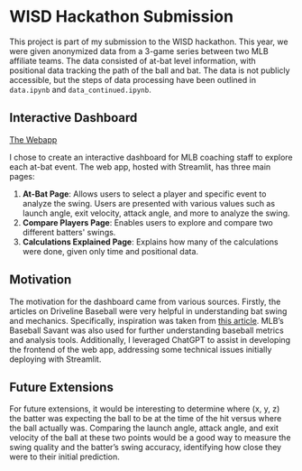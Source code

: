 # WISD Hackathon Submission

This project is part of my submission to the WISD hackathon. This year, we were given anonymized data from a 3-game series between two MLB affiliate teams. The data consisted of at-bat level information, with positional data tracking the path of the ball and bat. The data is not publicly accessible, but the steps of data processing have been outlined in `data.ipynb` and `data_continued.ipynb`.

## Interactive Dashboard
[The Webapp](https://wisd-hackathon-bat-tracking-dashboard.streamlit.app/)

I chose to create an interactive dashboard for MLB coaching staff to explore each at-bat event. The web app, hosted with Streamlit, has three main pages:

1. **At-Bat Page**: Allows users to select a player and specific event to analyze the swing. Users are presented with various values such as launch angle, exit velocity, attack angle, and more to analyze the swing.
2. **Compare Players Page**: Enables users to explore and compare two different batters' swings.
3. **Calculations Explained Page**: Explains how many of the calculations were done, given only time and positional data.

## Motivation

The motivation for the dashboard came from various sources. Firstly, the articles on Driveline Baseball were very helpful in understanding bat swing and mechanics. Specifically, inspiration was taken from [this article](https://www.drivelinebaseball.com/2022/12/hitting-biomechanics-barrel-direction/). MLB’s Baseball Savant was also used for further understanding baseball metrics and analysis tools. Additionally, I leveraged ChatGPT to assist in developing the frontend of the web app, addressing some technical issues initially deploying with Streamlit.

## Future Extensions

For future extensions, it would be interesting to determine where (x, y, z) the batter was expecting the ball to be at the time of the hit versus where the ball actually was. Comparing the launch angle, attack angle, and exit velocity of the ball at these two points would be a good way to measure the swing quality and the batter’s swing accuracy, identifying how close they were to their initial prediction.
